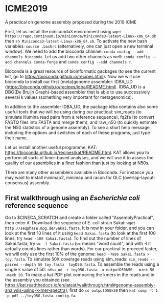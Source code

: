 # ICME2019
A practical on genome assembly proposed during the 2019 ICME

First, let us install the miniconda3 environment using `wget https://repo.continuum.io/miniconda/Miniconda3-latest-Linux-x86_64.sh` then `sh Miniconda3-latest-Linux-x86_64.sh`.
To activate the new bash variables: `source .bashrc` (alternatively, one can just open a new terminal window).
We need to add the bioconda channel: `conda config --add channels bioconda`. Let us add two other channels as well: `conda config --add channels conda-forge` and `conda config --add channels r`.

Bioconda is a great resource of bioinformatic packages (to see the current list, go to https://bioconda.github.io/recipes.html).
Now we will use bioconda to install our first (meta)genome assembler: IDBA_UD (https://bioconda.github.io/recipes/idba/README.html). IDBA_UD is a DBG(De Bruijn Graph)-based assembler that is able to use successively several k values (something very important for metagenomics).

In addition to the assembler IDBA_UD, the package idba contains also some useful tools that we will be using during our practical: sim_reads (to simulate Illumina read pairs from a reference sequence), fq2fa (to convert FASTQ files into FASTA and merge them), and raw_n50 (to quickly estimate the N50 statistics of a genome assembly). To see a short help message including the options and switches of each of these programs, just type their name.

Let us install another useful programme, KAT: https://bioconda.github.io/recipes/kat/README.html. KAT allows you to perform all sorts of kmer-based analyses, and we will use it to assess the quality of our assemblies in a finer fashion than just by looking at N50s.

There are many other assemblers available in Bioconda. For instance you may want to install minimap2, minimap and racon for OLC (overlap-layout-consensus) assembly.

## First walkthrough using an _Escherichia coli_ reference sequence
Go to $CINECA_SCRATCH and create a folder called "AssemblyPractical", then enter it.
Download the sequence of E. coli strain Sakai: `wget http://seqphase.mpg.de/Sakai.fasta`. It is now in your folder, and you can look at the first 10 lines of it using `head Sakai.fasta` (to look at the first 100 lines, try `head -100 Sakai.fasta`). To find out the number of lines of Sakai.fasta, try `wc -l Sakai.fasta` (`wc` means "word count", and with -l it actually counts lines rather than words). For our practical to proceed faster, we will only use the first 10% of the genome: `head -7886 Sakai.fasta > toy.fasta`.
To simulate 50X coverage reads using sim_reads: `sim_reads --paired --depth 50 toy.fasta  toyD50.fasta`.
To assemble the reads using a single k value of 50: `idba_ud -r toyD50.fasta -o outputD50k50 --mink 50 --maxk 50`.
To make a kat PDF plot comparing the kmers in the reads and in the assembly you obtained (see https://kat.readthedocs.io/en/latest/walkthrough.html#genome-assembly-analysis-using-k-mer-spectra), first do `cd outputD50k50` then `kat comp -t 1 -p pdf ../toyD50.fasta contig.fa`.





